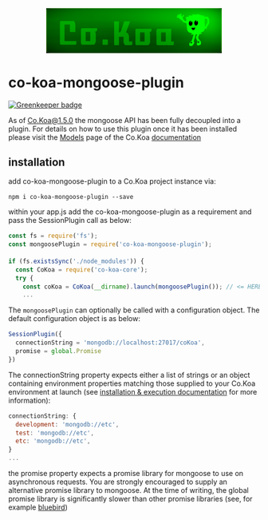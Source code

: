 <a title="Co.Koa on github" href="https://jaysaurus.github.io/Co.Koa">
<img alt="Co.Koa header" title="Co.Koa" style="margin: 0 15%; width: 70%" src="https://raw.githubusercontent.com/jaysaurus/Co.Koa/master/siteStrapCoKoa.png?sanitize=true" />
</a>

# co-koa-mongoose-plugin

[![Greenkeeper badge](https://badges.greenkeeper.io/jaysaurus/co-koa-mongoose-plugin.svg)](https://greenkeeper.io/)

As of Co.Koa@1.5.0 the mongoose API has been fully decoupled into a plugin. For details on how to use this plugin once it has been installed please visit the [Models](http://cokoajs.com/miniSite/documentation/Model.html) page of the Co.Koa [documentation](http://cokoajs.com/)

## installation

add co-koa-mongoose-plugin to a Co.Koa project instance via:

```
npm i co-koa-mongoose-plugin --save
```

within your app.js add the co-koa-mongoose-plugin as a requirement and pass the SessionPlugin call as below:

```javascript
const fs = require('fs');
const mongoosePlugin = require('co-koa-mongoose-plugin');

if (fs.existsSync('./node_modules')) {
  const CoKoa = require('co-koa-core');
  try {
    const coKoa = CoKoa(__dirname).launch(mongoosePlugin()); // <= HERE!
    ...
```

The `mongoosePlugin` can optionally be called with a configuration object.  The default configuration object is as below:

```javascript
SessionPlugin({
  connectionString = 'mongodb://localhost:27017/coKoa',
  promise = global.Promise
})
```

The connectionString property expects either a list of strings or an object containing environment properties matching those supplied to your Co.Koa environment at launch (see [installation & execution documentation](https://github.com/jaysaurus/Co.Koa/wiki/Installation-&-Execution#user-content-execution) for more information):
```javascript
connectionString: {
  development: 'mongodb://etc',
  test: 'mongodb://etc',
  etc: 'mongodb://etc',
}
...
```

the promise property expects a promise library for mongoose to use on asynchronous requests. You are strongly encouraged to supply an alternative promise library to mongoose.  At the time of writing, the global promise library is significantly slower than other promise libraries (see, for example [bluebird](https://github.com/petkaantonov/bluebird))
